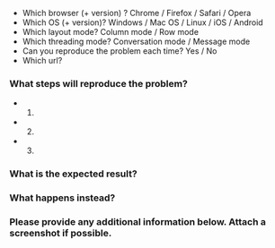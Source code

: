 * Which browser (+ version) ? Chrome / Firefox / Safari / Opera
* Which OS (+ version)? Windows / Mac OS / Linux / iOS / Android
* Which layout mode? Column mode / Row mode
* Which threading mode? Conversation mode / Message mode
* Can you reproduce the problem each time? Yes / No
* Which url?

### What steps will reproduce the problem?

* 1)
* 2)
* 3)

### What is the expected result?

### What happens instead?

### Please provide any additional information below. Attach a screenshot if possible.
